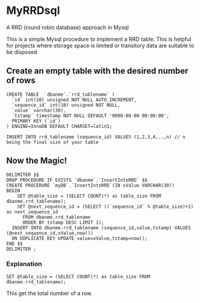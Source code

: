 # MyRRDsql
A RRD (round robin database) approach in Mysql

This is a simple Mysql procedure to implement a RRD table. This is helpful for projects where storage space is limited or transitory data are suitable to be disposed

## Create an empty table with the desired number of rows

```
CREATE TABLE  `dbanme`.`rrd_tablename` (
  `id` int(10) unsigned NOT NULL AUTO_INCREMENT,
  `sequence_id` int(10) unsigned NOT NULL,
  `value` varchar(30),
  `tstamp` timestamp NOT NULL DEFAULT '0000-00-00 00:00:00',
  PRIMARY KEY (`id`)
) ENGINE=InnoDB DEFAULT CHARSET=latin1;

INSERT INTO rrd_tablename (sequence_id) VALUES (1,2,3,4,..,n) // n being the final size of your table
```

## Now the Magic!

```
DELIMITER $$
DROP PROCEDURE IF EXISTS `dbanme`.`InsertIntoRRD` $$
CREATE PROCEDURE `myDB`.`InsertIntoRRD`(IN xValue VARCHAR(30))
BEGIN
	SET @table_size = (SELECT COUNT(*) as table_size FROM dbanme.rrd_tablename);
	SET @next_sequence_id = (SELECT ((`sequence_id` % @table_size)+1) as next_sequence_id
	  FROM dbanme.rrd_tablename
	  ORDER BY tstamp DESC LIMIT 1);
  INSERT INTO dbanme.rrd_tablename (sequence_id,value,tstamp) VALUES (@next_sequence_id,xValue,now())
  ON DUPLICATE KEY UPDATE value=xValue,tstamp=now();
END $$
DELIMITER ;
```

### Explanation

```
SET @table_size = (SELECT COUNT(*) as table_size FROM dbanme.rrd_tablename);
```
This get the total number of a row.







